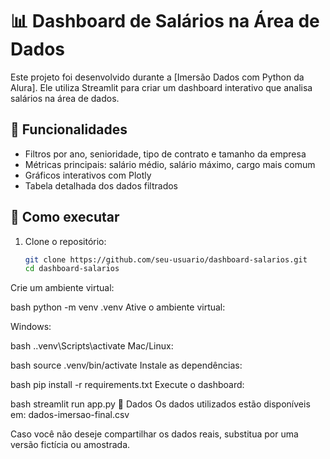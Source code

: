 # 📊 Dashboard de Salários na Área de Dados

Este projeto foi desenvolvido durante a [Imersão Dados com Python da Alura]. Ele utiliza Streamlit para criar um dashboard interativo que analisa salários na área de dados.

## 🔧 Funcionalidades

- Filtros por ano, senioridade, tipo de contrato e tamanho da empresa
- Métricas principais: salário médio, salário máximo, cargo mais comum
- Gráficos interativos com Plotly
- Tabela detalhada dos dados filtrados

## 🚀 Como executar

1. Clone o repositório:
   ```bash
   git clone https://github.com/seu-usuario/dashboard-salarios.git
   cd dashboard-salarios
Crie um ambiente virtual:

bash
python -m venv .venv
Ative o ambiente virtual:

Windows:

bash
.\.venv\Scripts\activate
Mac/Linux:

bash
source .venv/bin/activate
Instale as dependências:

bash
pip install -r requirements.txt
Execute o dashboard:

bash
streamlit run app.py
📁 Dados
Os dados utilizados estão disponíveis em:
dados-imersao-final.csv

Caso você não deseje compartilhar os dados reais, substitua por uma versão fictícia ou amostrada.
